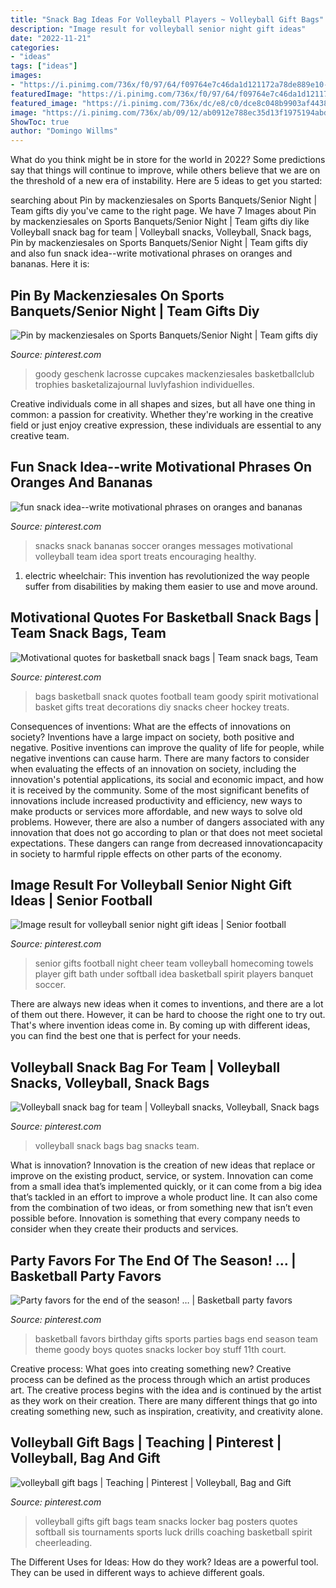 ```yaml
---
title: "Snack Bag Ideas For Volleyball Players ~ Volleyball Gift Bags"
description: "Image result for volleyball senior night gift ideas"
date: "2022-11-21"
categories:
- "ideas"
tags: ["ideas"]
images:
- "https://i.pinimg.com/736x/f0/97/64/f09764e7c46da1d121172a78de889e10--basketball-party-favors-locker-ideas.jpg"
featuredImage: "https://i.pinimg.com/736x/f0/97/64/f09764e7c46da1d121172a78de889e10--basketball-party-favors-locker-ideas.jpg"
featured_image: "https://i.pinimg.com/736x/dc/e8/c0/dce8c048b9903af4438593c1a25fc2df.jpg"
image: "https://i.pinimg.com/736x/ab/09/12/ab0912e788ec35d13f1975194abd5dba.jpg"
ShowToc: true
author: "Domingo Willms"
---
```



What do you think might be in store for the world in 2022? Some predictions say that things will continue to improve, while others believe that we are on the threshold of a new era of instability. Here are 5 ideas to get you started: 

	

		
searching about Pin by mackenziesales on Sports Banquets/Senior Night | Team gifts diy you've came to the right page. We have 7 Images about Pin by mackenziesales on Sports Banquets/Senior Night | Team gifts diy like Volleyball snack bag for team | Volleyball snacks, Volleyball, Snack bags, Pin by mackenziesales on Sports Banquets/Senior Night | Team gifts diy and also fun snack idea--write motivational phrases on oranges and bananas. Here it is:
		
    
## Pin By Mackenziesales On Sports Banquets/Senior Night | Team Gifts Diy

<img loading=lazy src="https://i.pinimg.com/736x/ab/09/12/ab0912e788ec35d13f1975194abd5dba.jpg" onerror="this.onerror=null;this.src='https://tse1.mm.bing.net/th?id=OIP.FBGWHVdtk5EJjOmDeiI8dQHaJ3&amp;pid=15.1';" alt="Pin by mackenziesales on Sports Banquets/Senior Night | Team gifts diy">

_Source: pinterest.com_

>goody geschenk lacrosse cupcakes mackenziesales basketballclub trophies basketalizajournal luvlyfashion individuelles. 

	

Creative individuals come in all shapes and sizes, but all have one thing in common: a passion for creativity. Whether they're working in the creative field or just enjoy creative expression, these individuals are essential to any creative team.

    
## Fun Snack Idea--write Motivational Phrases On Oranges And Bananas

<img loading=lazy src="https://i.pinimg.com/736x/09/5d/27/095d2750e04e7f353576c3bd79fa72be--daily-affirmations-kids-camp.jpg" onerror="this.onerror=null;this.src='https://tse2.mm.bing.net/th?id=OIP.vlrCeVdIaXd3gvSqnFYvkAHaJ4&amp;pid=15.1';" alt="fun snack idea--write motivational phrases on oranges and bananas">

_Source: pinterest.com_

>snacks snack bananas soccer oranges messages motivational volleyball team idea sport treats encouraging healthy. 

	

1) electric wheelchair: This invention has revolutionized the way people suffer from disabilities by making them easier to use and move around.

    
## Motivational Quotes For Basketball Snack Bags | Team Snack Bags, Team

<img loading=lazy src="https://i.pinimg.com/736x/8f/d5/fd/8fd5fd5f27bd762e2f371e14c871f134--snack-bags-treat-bags.jpg" onerror="this.onerror=null;this.src='https://tse1.mm.bing.net/th?id=OIP.Y6TLmSuSfR1EnMr6TAgc-AHaJ3&amp;pid=15.1';" alt="Motivational quotes for basketball snack bags | Team snack bags, Team">

_Source: pinterest.com_

>bags basketball snack quotes football team goody spirit motivational basket gifts treat decorations diy snacks cheer hockey treats. 

	

Consequences of inventions: What are the effects of innovations on society?
Inventions have a large impact on society, both positive and negative. Positive inventions can improve the quality of life for people, while negative inventions can cause harm. There are many factors to consider when evaluating the effects of an innovation on society, including the innovation's potential applications, its social and economic impact, and how it is received by the community. Some of the most significant benefits of innovations include increased productivity and efficiency, new ways to make products or services more affordable, and new ways to solve old problems. However, there are also a number of dangers associated with any innovation that does not go according to plan or that does not meet societal expectations. These dangers can range from decreased innovationcapacity in society to harmful ripple effects on other parts of the economy.

    
## Image Result For Volleyball Senior Night Gift Ideas | Senior Football

<img loading=lazy src="https://i.pinimg.com/736x/dc/e8/c0/dce8c048b9903af4438593c1a25fc2df.jpg" onerror="this.onerror=null;this.src='https://tse2.mm.bing.net/th?id=OIP.W98xwo-wbd8GwlVKTL1V4gHaJF&amp;pid=15.1';" alt="Image result for volleyball senior night gift ideas | Senior football">

_Source: pinterest.com_

>senior gifts football night cheer team volleyball homecoming towels player gift bath under softball idea basketball spirit players banquet soccer. 

	

There are always new ideas when it comes to inventions, and there are a lot of them out there. However, it can be hard to choose the right one to try out. That's where invention ideas come in. By coming up with different ideas, you can find the best one that is perfect for your needs.

    
## Volleyball Snack Bag For Team | Volleyball Snacks, Volleyball, Snack Bags

<img loading=lazy src="https://i.pinimg.com/originals/f8/df/5b/f8df5b4b4f8a12a29ff4b83b275b764d.jpg" onerror="this.onerror=null;this.src='https://tse3.mm.bing.net/th?id=OIP.bkgXUKOeglXf1G_ajU1f-wHaJ6&amp;pid=15.1';" alt="Volleyball snack bag for team | Volleyball snacks, Volleyball, Snack bags">

_Source: pinterest.com_

>volleyball snack bags bag snacks team. 

	

What is innovation?
Innovation is the creation of new ideas that replace or improve on the existing product, service, or system. Innovation can come from a small idea that’s implemented quickly, or it can come from a big idea that’s tackled in an effort to improve a whole product line. It can also come from the combination of two ideas, or from something new that isn’t even possible before. Innovation is something that every company needs to consider when they create their products and services.

    
## Party Favors For The End Of The Season! … | Basketball Party Favors

<img loading=lazy src="https://i.pinimg.com/736x/f0/97/64/f09764e7c46da1d121172a78de889e10--basketball-party-favors-locker-ideas.jpg" onerror="this.onerror=null;this.src='https://tse4.mm.bing.net/th?id=OIP.XXXn-j7vQkZBTkJlRlCvwwHaJ3&amp;pid=15.1';" alt="Party favors for the end of the season! … | Basketball party favors">

_Source: pinterest.com_

>basketball favors birthday gifts sports parties bags end season team theme goody boys quotes snacks locker boy stuff 11th court. 

	

Creative process: What goes into creating something new?
Creative process can be defined as the process through which an artist produces art. The creative process begins with the idea and is continued by the artist as they work on their creation. There are many different things that go into creating something new, such as inspiration, creativity, and creativity alone.

    
## Volleyball Gift Bags | Teaching | Pinterest | Volleyball, Bag And Gift

<img loading=lazy src="https://s-media-cache-ak0.pinimg.com/originals/97/df/93/97df93d0a2205b1f86079c3953be97b3.jpg" onerror="this.onerror=null;this.src='https://tse4.mm.bing.net/th?id=OIP.tWHuJvt0p46yGBUcw1lPvAHaJ4&amp;pid=15.1';" alt="volleyball gift bags | Teaching | Pinterest | Volleyball, Bag and Gift">

_Source: pinterest.com_

>volleyball gifts gift bags team snacks locker bag posters quotes softball sis tournaments sports luck drills coaching basketball spirit cheerleading. 

	

The Different Uses for Ideas: How do they work?
Ideas are a powerful tool. They can be used in different ways to achieve different goals.

